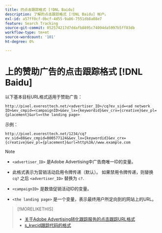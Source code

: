 ```yaml
---
title: 的点击跟踪格式 [!DNL Baidu]
description: 了解的点击跟踪格式 [!DNL Baidu] 帐户。
exl-id: a57ff0cf-0bcf-4d55-9a86-7551db8a08e7
feature: Search Tracking
source-git-commit: 052574217d7ddafb8895c74094da5997b5ff83db
workflow-type: tm+mt
source-wordcount: '101'
ht-degree: 0%

---
```


# 上的赞助广告的点击跟踪格式 [!DNL Baidu]

以下基本目标URL格式适用于赞助广告：

`http://pixel.everesttech.net/<advertiser_ID>/cq?ev_sid=<ad network ID>&ev_cmpid=<campaignID>&&ev_lx={keywordid}&ev_crx={creative}&ev_pl={placement}&url=<the landing page>`

示例：

`http://pixel.everesttech.net/1234/cq?ev_sid=88&ev_cmpid=800577124&&ev_lx={keywordid}&ev_crx={creative}&ev_pl={placement}&url=http%3A//www.example.com`

>[!NOTE]
>
>* `<advertiser_ID>` 是Adobe Advertising中广告商唯一ID的变量。
>
>* 此格式表示为营销活动启用令牌传递（默认）。 如果禁用令牌传递，则替换 `cq?` 之后 `<advertiser_ID>` 替换为 `c?`.
>
>* `<campaignID>` 是数值促销活动ID的变量。
>
>* `<the landing page>` 是一个变量，表示最终用户所定向到的网站上的URL。

>[!MORELIKETHIS]
>
>* [关于Adobe Advertising转化跟踪服务的点击跟踪URL格式](formats-click-tracking-about.md)
>* [s\_kwcid跟踪代码的格式](skwcid-tracking-parameter.md)
